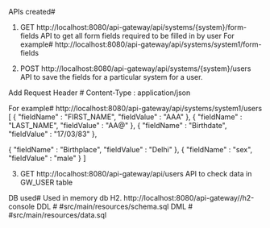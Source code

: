 APIs created#

1. GET http://localhost:8080/api-gateway/api/systems/{system}/form-fields
   API to get all form fields required to be filled in by user
   For example# http://localhost:8080/api-gateway/api/systems/system1/form-fields

2. POST http://localhost:8080/api-gateway/api/systems/{system}/users
   API to save the fields for a particular system for a user.

Add Request Header # Content-Type : application/json

For example# http://localhost:8080/api-gateway/api/systems/system1/users
[
{
"fieldName" : "FIRST_NAME",
"fieldValue" : "AAA"
},
{
"fieldName" : "LAST_NAME",
"fieldValue" : "AA@"
},
{
"fieldName" : "Birthdate",
"fieldValue" : "17/03/83"
},

{
"fieldName" : "Birthplace",
"fieldValue" : "Delhi"
},
{
"fieldName" : "sex",
"fieldValue" : "male"
}
]

3. GET http://localhost:8080/api-gateway/api/users
   API to check data in GW_USER table

DB used#
Used in memory db H2. http://localhost:8080/api-gateway//h2-console
DDL # #src/main/resources/schema.sql
DML # #src/main/resources/data.sql
